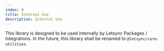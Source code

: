 ```yaml
---
index: 0
title: Internal Use
description: Internal Use
---
```


This library is designed to be used internally by Letsync Packages / Integrations. In the future, this library shall be renamed to `@letsync/core-utilities`.
